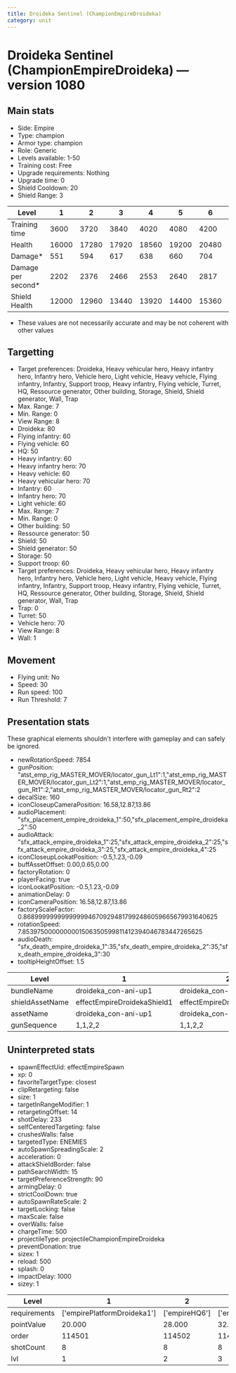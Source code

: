 ```yaml
---
title: Droideka Sentinel (ChampionEmpireDroideka)
category: unit
---
```


# Droideka Sentinel (ChampionEmpireDroideka) — version 1080

## Main stats

  * Side: Empire
  * Type: champion
  * Armor type: champion
  * Role: Generic
  * Levels available: 1-50
  * Training cost: Free
  * Upgrade requirements: Nothing
  * Upgrade time: 0
  * Shield Cooldown: 20
  * Shield Range: 3

|Level             |1    |2    |3    |4    |5    |6    |7    |8    |9    |10   |11   |12   |13   |14   |15   |16   |17   |18   |19   |20   |21   |22   |23   |24   |25   |26   |27   |28   |29   |30   |31   |32   |33   |34   |35   |36   |37   |38   |39   |40   |41   |42   |43   |44   |45   |46   |47   |48   |49   |50   |
|------------------|-----|-----|-----|-----|-----|-----|-----|-----|-----|-----|-----|-----|-----|-----|-----|-----|-----|-----|-----|-----|-----|-----|-----|-----|-----|-----|-----|-----|-----|-----|-----|-----|-----|-----|-----|-----|-----|-----|-----|-----|-----|-----|-----|-----|-----|-----|-----|-----|-----|-----|
|Training time     |3600 |3720 |3840 |4020 |4080 |4200 |4320 |4500 |4560 |4680 |4800 |4980 |5040 |5160 |5280 |5460 |5520 |5640 |5760 |5940 |6000 |6120 |6240 |6420 |6480 |6600 |6720 |6900 |6960 |7080 |7200 |7380 |7440 |7560 |7680 |7860 |7920 |8040 |8160 |8340 |8340 |8340 |8340 |8340 |8340 |8340 |8340 |8340 |8340 |8340 |
|Health            |16000|17280|17920|18560|19200|20480|21120|21760|22400|23680|24320|24960|25600|26240|26880|27520|28160|28800|29440|30080|30720|31360|32000|32640|33280|33920|34560|35200|35840|36480|37120|37440|38080|38400|39040|39360|40000|40640|41280|41600|42240|42560|42880|43520|43840|44160|44800|45120|45440|46080|
|Damage*           |551  |594  |617  |638  |660  |704  |726  |749  |770  |815  |836  |858  |881  |902  |925  |947  |968  |990  |1013 |1034 |1056 |1079 |1100 |1122 |1145 |1166 |1188 |1211 |1232 |1255 |1277 |1287 |1310 |1320 |1343 |1353 |1376 |1397 |1420 |965  |980  |994  |1008 |1022 |1036 |1050 |1064 |1078 |1092 |1106 |
|Damage per second*|2202 |2376 |2466 |2553 |2640 |2817 |2904 |2994 |3081 |3258 |3345 |3432 |3522 |3609 |3699 |3786 |3873 |3960 |4050 |4137 |4224 |4314 |4401 |4488 |4578 |4665 |4752 |4842 |4929 |5019 |5106 |5148 |5238 |5280 |5370 |5412 |5502 |5589 |5679 |5721 |5880 |5964 |6048 |6132 |6216 |6300 |6384 |6468 |6552 |6636 |
|Shield Health     |12000|12960|13440|13920|14400|15360|15840|16320|16800|17760|18240|18720|19200|19680|20160|20640|21120|21600|22080|22560|23040|23520|24000|24480|24960|25440|25920|26400|26880|27360|27840|28080|28560|28800|29280|29520|30000|30480|30960|31200|31440|31680|31920|32160|32400|32640|32880|33120|33360|33600|

* These values are not necessarily accurate and may be not coherent with other values

## Targetting

  * Target preferences: Droideka, Heavy vehicular hero, Heavy infantry hero, Infantry hero, Vehicle hero, Light vehicle, Heavy vehicle, Flying infantry, Infantry, Support troop, Heavy infantry, Flying vehicle, Turret, HQ, Ressource generator, Other building, Storage, Shield, Shield generator, Wall, Trap
  * Max. Range: 7
  * Min. Range: 0
  * View Range: 8
  * Droideka: 80
  * Flying infantry: 60
  * Flying vehicle: 60
  * HQ: 50
  * Heavy infantry: 60
  * Heavy infantry hero: 70
  * Heavy vehicle: 60
  * Heavy vehicular hero: 70
  * Infantry: 60
  * Infantry hero: 70
  * Light vehicle: 60
  * Max. Range: 7
  * Min. Range: 0
  * Other building: 50
  * Ressource generator: 50
  * Shield: 50
  * Shield generator: 50
  * Storage: 50
  * Support troop: 60
  * Target preferences: Droideka, Heavy vehicular hero, Heavy infantry hero, Infantry hero, Vehicle hero, Light vehicle, Heavy vehicle, Flying infantry, Infantry, Support troop, Heavy infantry, Flying vehicle, Turret, HQ, Ressource generator, Other building, Storage, Shield, Shield generator, Wall, Trap
  * Trap: 0
  * Turret: 50
  * Vehicle hero: 70
  * View Range: 8
  * Wall: 1

## Movement

  * Flying unit: No
  * Speed: 30
  * Run speed: 100
  * Run Threshold: 7

## Presentation stats

These graphical elements shouldn't interfere with gameplay and can safely be ignored.

  * newRotationSpeed: 7854
  * gunPosition: "atst_emp_rig_MASTER_MOVER/locator_gun_Lt1":1,"atst_emp_rig_MASTER_MOVER/locator_gun_Lt2":1,"atst_emp_rig_MASTER_MOVER/locator_gun_Rt1":2,"atst_emp_rig_MASTER_MOVER/locator_gun_Rt2":2
  * decalSize: 160
  * iconCloseupCameraPosition: 16.58,12.87,13.86
  * audioPlacement: "sfx_placement_empire_droideka_1":50,"sfx_placement_empire_droideka_2":50
  * audioAttack: "sfx_attack_empire_droideka_1":25,"sfx_attack_empire_droideka_2":25,"sfx_attack_empire_droideka_3":25,"sfx_attack_empire_droideka_4":25
  * iconCloseupLookatPosition: -0.5,1.23,-0.09
  * buffAssetOffset: 0.00,0.65,0.00
  * factoryRotation: 0
  * playerFacing: true
  * iconLookatPosition: -0.5,1.23,-0.09
  * animationDelay: 0
  * iconCameraPosition: 16.58,12.87,13.86
  * factoryScaleFactor: 0.8689999999999999946709294817992486059665679931640625
  * rotationSpeed: 7.8539750000000001506350599811412394046783447265625
  * audioDeath: "sfx_death_empire_droideka_1":35,"sfx_death_empire_droideka_2":35,"sfx_death_empire_droideka_3":30
  * tooltipHeightOffset: 1.5

|Level          |1                          |2                          |3                          |4                          |5                          |6                          |7                          |8                          |9                          |10                          |11                          |12                          |13                          |14                          |15                          |16                          |17                          |18                          |19                          |20                          |21                          |22                          |23                          |24                          |25                          |26                          |27                          |28                          |29                          |30                          |31                          |32                          |33                          |34                          |35                          |36                          |37                          |38                          |39                          |40                          |41                          |42                          |43                          |44                          |45                          |46                          |47                          |48                          |49                          |50                          |
|---------------|---------------------------|---------------------------|---------------------------|---------------------------|---------------------------|---------------------------|---------------------------|---------------------------|---------------------------|----------------------------|----------------------------|----------------------------|----------------------------|----------------------------|----------------------------|----------------------------|----------------------------|----------------------------|----------------------------|----------------------------|----------------------------|----------------------------|----------------------------|----------------------------|----------------------------|----------------------------|----------------------------|----------------------------|----------------------------|----------------------------|----------------------------|----------------------------|----------------------------|----------------------------|----------------------------|----------------------------|----------------------------|----------------------------|----------------------------|----------------------------|----------------------------|----------------------------|----------------------------|----------------------------|----------------------------|----------------------------|----------------------------|----------------------------|----------------------------|----------------------------|
|bundleName     |droideka_con-ani-up1       |droideka_con-ani-up1       |droideka_con-ani-up1       |droideka_con-ani-up1       |droideka_con-ani-up1       |droideka_con-ani-up1       |droideka_con-ani-up1       |droideka_con-ani-up1       |droideka_con-ani-up1       |droideka_con-ani-up10       |droideka_con-ani-up10       |droideka_con-ani-up10       |droideka_con-ani-up10       |droideka_con-ani-up10       |droideka_con-ani-up10       |droideka_con-ani-up10       |droideka_con-ani-up10       |droideka_con-ani-up10       |droideka_con-ani-up10       |droideka_con-ani-up20       |droideka_con-ani-up20       |droideka_con-ani-up20       |droideka_con-ani-up20       |droideka_con-ani-up20       |droideka_con-ani-up20       |droideka_con-ani-up20       |droideka_con-ani-up20       |droideka_con-ani-up20       |droideka_con-ani-up20       |droideka_con-ani-up30       |droideka_con-ani-up30       |droideka_con-ani-up30       |droideka_con-ani-up30       |droideka_con-ani-up30       |droideka_con-ani-up30       |droideka_con-ani-up30       |droideka_con-ani-up30       |droideka_con-ani-up30       |droideka_con-ani-up30       |droideka_con-ani-up40       |droideka_con-ani-up40       |droideka_con-ani-up40       |droideka_con-ani-up40       |droideka_con-ani-up40       |droideka_con-ani-up40       |droideka_con-ani-up40       |droideka_con-ani-up40       |droideka_con-ani-up40       |droideka_con-ani-up40       |droideka_con-ani-up40       |
|shieldAssetName|effectEmpireDroidekaShield1|effectEmpireDroidekaShield1|effectEmpireDroidekaShield1|effectEmpireDroidekaShield1|effectEmpireDroidekaShield1|effectEmpireDroidekaShield1|effectEmpireDroidekaShield1|effectEmpireDroidekaShield1|effectEmpireDroidekaShield1|effectEmpireDroidekaShield10|effectEmpireDroidekaShield10|effectEmpireDroidekaShield10|effectEmpireDroidekaShield10|effectEmpireDroidekaShield10|effectEmpireDroidekaShield10|effectEmpireDroidekaShield10|effectEmpireDroidekaShield10|effectEmpireDroidekaShield10|effectEmpireDroidekaShield10|effectEmpireDroidekaShield20|effectEmpireDroidekaShield20|effectEmpireDroidekaShield20|effectEmpireDroidekaShield20|effectEmpireDroidekaShield20|effectEmpireDroidekaShield20|effectEmpireDroidekaShield20|effectEmpireDroidekaShield20|effectEmpireDroidekaShield20|effectEmpireDroidekaShield20|effectEmpireDroidekaShield30|effectEmpireDroidekaShield30|effectEmpireDroidekaShield30|effectEmpireDroidekaShield30|effectEmpireDroidekaShield30|effectEmpireDroidekaShield30|effectEmpireDroidekaShield30|effectEmpireDroidekaShield30|effectEmpireDroidekaShield30|effectEmpireDroidekaShield30|effectEmpireDroidekaShield40|effectEmpireDroidekaShield40|effectEmpireDroidekaShield40|effectEmpireDroidekaShield40|effectEmpireDroidekaShield40|effectEmpireDroidekaShield40|effectEmpireDroidekaShield40|effectEmpireDroidekaShield40|effectEmpireDroidekaShield40|effectEmpireDroidekaShield40|effectEmpireDroidekaShield40|
|assetName      |droideka_con-ani-up1       |droideka_con-ani-up1       |droideka_con-ani-up1       |droideka_con-ani-up1       |droideka_con-ani-up1       |droideka_con-ani-up1       |droideka_con-ani-up1       |droideka_con-ani-up1       |droideka_con-ani-up1       |droideka_con-ani-up10       |droideka_con-ani-up10       |droideka_con-ani-up10       |droideka_con-ani-up10       |droideka_con-ani-up10       |droideka_con-ani-up10       |droideka_con-ani-up10       |droideka_con-ani-up10       |droideka_con-ani-up10       |droideka_con-ani-up10       |droideka_con-ani-up20       |droideka_con-ani-up20       |droideka_con-ani-up20       |droideka_con-ani-up20       |droideka_con-ani-up20       |droideka_con-ani-up20       |droideka_con-ani-up20       |droideka_con-ani-up20       |droideka_con-ani-up20       |droideka_con-ani-up20       |droideka_con-ani-up30       |droideka_con-ani-up30       |droideka_con-ani-up30       |droideka_con-ani-up30       |droideka_con-ani-up30       |droideka_con-ani-up30       |droideka_con-ani-up30       |droideka_con-ani-up30       |droideka_con-ani-up30       |droideka_con-ani-up30       |droideka_con-ani-up40       |droideka_con-ani-up40       |droideka_con-ani-up40       |droideka_con-ani-up40       |droideka_con-ani-up40       |droideka_con-ani-up40       |droideka_con-ani-up40       |droideka_con-ani-up40       |droideka_con-ani-up40       |droideka_con-ani-up40       |droideka_con-ani-up40       |
|gunSequence    |1,1,2,2                    |1,1,2,2                    |1,1,2,2                    |1,1,2,2                    |1,1,2,2                    |1,1,2,2                    |1,1,2,2                    |1,1,2,2                    |1,1,2,2                    |1,1,2,2                     |1,1,2,2                     |1,1,2,2                     |1,1,2,2                     |1,1,2,2                     |1,1,2,2                     |1,1,2,2                     |1,1,2,2                     |1,1,2,2                     |1,1,2,2                     |1,1,2,2                     |1,1,2,2                     |1,1,2,2                     |1,1,2,2                     |1,1,2,2                     |1,1,2,2                     |1,1,2,2                     |1,1,2,2                     |1,1,2,2                     |1,1,2,2                     |1,1,2,2                     |1,1,2,2                     |1,1,2,2                     |1,1,2,2                     |1,1,2,2                     |1,1,2,2                     |1,1,2,2                     |1,1,2,2                     |1,1,2,2                     |1,1,2,2                     |1,1,1,2,2,2                 |1,1,1,2,2,2                 |1,1,1,2,2,2                 |1,1,1,2,2,2                 |1,1,1,2,2,2                 |1,1,1,2,2,2                 |1,1,1,2,2,2                 |1,1,1,2,2,2                 |1,1,1,2,2,2                 |1,1,1,2,2,2                 |1,1,1,2,2,2                 |

## Uninterpreted stats

  * spawnEffectUid: effectEmpireSpawn
  * xp: 0
  * favoriteTargetType: closest
  * clipRetargeting: false
  * size: 1
  * targetInRangeModifier: 1
  * retargetingOffset: 14
  * shotDelay: 233
  * selfCenteredTargeting: false
  * crushesWalls: false
  * targetedType: ENEMIES
  * autoSpawnSpreadingScale: 2
  * acceleration: 0
  * attackShieldBorder: false
  * pathSearchWidth: 15
  * targetPreferenceStrength: 90
  * armingDelay: 0
  * strictCoolDown: true
  * autoSpawnRateScale: 2
  * targetLocking: false
  * maxScale: false
  * overWalls: false
  * chargeTime: 500
  * projectileType: projectileChampionEmpireDroideka
  * preventDonation: true
  * sizex: 1
  * reload: 500
  * splash: 0
  * impactDelay: 1000
  * sizey: 1

|Level       |1                          |2            |3            |4            |5            |6            |7            |8            |9            |10           |11           |12           |13           |14           |15           |16           |17           |18           |19           |20           |21           |22           |23           |24           |25           |26           |27           |28           |29           |30           |31           |32           |33           |34           |35           |36           |37           |38           |39           |40           |41           |42           |43           |44           |45           |46           |47           |48           |49           |50           |
|------------|---------------------------|-------------|-------------|-------------|-------------|-------------|-------------|-------------|-------------|-------------|-------------|-------------|-------------|-------------|-------------|-------------|-------------|-------------|-------------|-------------|-------------|-------------|-------------|-------------|-------------|-------------|-------------|-------------|-------------|-------------|-------------|-------------|-------------|-------------|-------------|-------------|-------------|-------------|-------------|-------------|-------------|-------------|-------------|-------------|-------------|-------------|-------------|-------------|-------------|-------------|
|requirements|['empirePlatformDroideka1']|['empireHQ6']|['empireHQ6']|['empireHQ6']|['empireHQ6']|['empireHQ7']|['empireHQ7']|['empireHQ7']|['empireHQ7']|['empireHQ7']|['empireHQ8']|['empireHQ8']|['empireHQ8']|['empireHQ8']|['empireHQ8']|['empireHQ8']|['empireHQ8']|['empireHQ8']|['empireHQ8']|['empireHQ8']|['empireHQ8']|['empireHQ8']|['empireHQ8']|['empireHQ8']|['empireHQ8']|['empireHQ8']|['empireHQ8']|['empireHQ8']|['empireHQ8']|['empireHQ8']|['empireHQ9']|['empireHQ9']|['empireHQ9']|['empireHQ9']|['empireHQ9']|['empireHQ9']|['empireHQ9']|['empireHQ9']|['empireHQ9']|['empireHQ9']|['empireHQ9']|['empireHQ9']|['empireHQ9']|['empireHQ9']|['empireHQ9']|['empireHQ9']|['empireHQ9']|['empireHQ9']|['empireHQ9']|['empireHQ9']|
|pointValue  |20.000                     |28.000       |32.000       |36.000       |40.000       |48.000       |52.000       |56.000       |60.000       |68.000       |72.000       |76.000       |80.000       |84.000       |88.000       |92.000       |96.000       |100.000      |104.000      |108.000      |112.000      |116.000      |120.000      |124.000      |128.000      |132.000      |136.000      |140.000      |144.000      |148.000      |152.000      |156.000      |160.000      |168.000      |172.000      |176.000      |180.000      |184.000      |188.000      |200.000      |200.000      |200.000      |200.000      |200.000      |200.000      |200.000      |200.000      |200.000      |200.000      |200.000      |
|order       |114501                     |114502       |114503       |114504       |114505       |114506       |114507       |114508       |114509       |114510       |114511       |114512       |114513       |114514       |114515       |114516       |114517       |114518       |114519       |114520       |114521       |114522       |114523       |114524       |114525       |114526       |114527       |114528       |114529       |114530       |114531       |114532       |114533       |114534       |114535       |114536       |114537       |114538       |114539       |114540       |114541       |114542       |114543       |114544       |114545       |114546       |114547       |114548       |114549       |114550       |
|shotCount   |8                          |8            |8            |8            |8            |8            |8            |8            |8            |8            |8            |8            |8            |8            |8            |8            |8            |8            |8            |8            |8            |8            |8            |8            |8            |8            |8            |8            |8            |8            |8            |8            |8            |8            |8            |8            |8            |8            |8            |12           |12           |12           |12           |12           |12           |12           |12           |12           |12           |12           |
|lvl         |1                          |2            |3            |4            |5            |6            |7            |8            |9            |10           |11           |12           |13           |14           |15           |16           |17           |18           |19           |20           |21           |22           |23           |24           |25           |26           |27           |28           |29           |30           |31           |32           |33           |34           |35           |36           |37           |38           |39           |40           |41           |42           |43           |44           |45           |46           |47           |48           |49           |50           |

